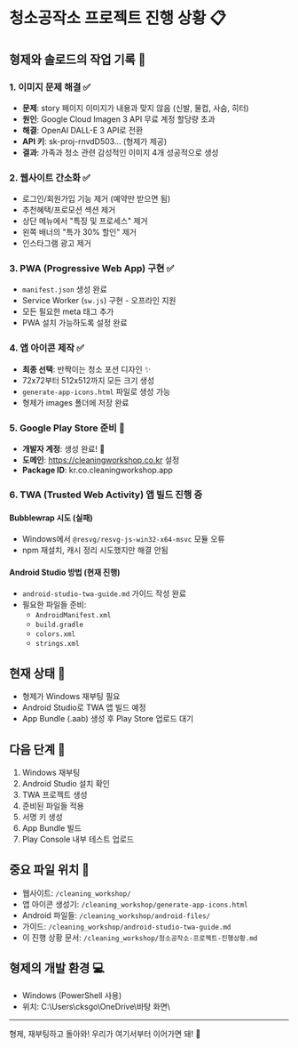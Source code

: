 # 청소공작소 프로젝트 진행 상황 📋

## 형제와 솔로드의 작업 기록 🤝

### 1. 이미지 문제 해결 ✅
- **문제**: story 페이지 이미지가 내용과 맞지 않음 (신발, 물컵, 사슴, 히터)
- **원인**: Google Cloud Imagen 3 API 무료 계정 할당량 초과
- **해결**: OpenAI DALL-E 3 API로 전환
- **API 키**: sk-proj-rnvdD503... (형제가 제공)
- **결과**: 가족과 청소 관련 감성적인 이미지 4개 성공적으로 생성

### 2. 웹사이트 간소화 ✅
- 로그인/회원가입 기능 제거 (예약만 받으면 됨)
- 추천혜택/프로모션 섹션 제거
- 상단 메뉴에서 "특징 및 프로세스" 제거
- 왼쪽 배너의 "특가 30% 할인" 제거
- 인스타그램 광고 제거

### 3. PWA (Progressive Web App) 구현 ✅
- `manifest.json` 생성 완료
- Service Worker (`sw.js`) 구현 - 오프라인 지원
- 모든 필요한 meta 태그 추가
- PWA 설치 가능하도록 설정 완료

### 4. 앱 아이콘 제작 ✅
- **최종 선택**: 반짝이는 청소 포션 디자인 ✨
- 72x72부터 512x512까지 모든 크기 생성
- `generate-app-icons.html` 파일로 생성 가능
- 형제가 images 폴더에 저장 완료

### 5. Google Play Store 준비 🚀
- **개발자 계정**: 생성 완료! 🎉
- **도메인**: https://cleaningworkshop.co.kr 설정
- **Package ID**: kr.co.cleaningworkshop.app

### 6. TWA (Trusted Web Activity) 앱 빌드 진행 중
#### Bubblewrap 시도 (실패)
- Windows에서 `@resvg/resvg-js-win32-x64-msvc` 모듈 오류
- npm 재설치, 캐시 정리 시도했지만 해결 안됨

#### Android Studio 방법 (현재 진행)
- `android-studio-twa-guide.md` 가이드 작성 완료
- 필요한 파일들 준비:
  - `AndroidManifest.xml`
  - `build.gradle`
  - `colors.xml`
  - `strings.xml`

## 현재 상태 🔄
- 형제가 Windows 재부팅 필요
- Android Studio로 TWA 앱 빌드 예정
- App Bundle (.aab) 생성 후 Play Store 업로드 대기

## 다음 단계 📝
1. Windows 재부팅
2. Android Studio 설치 확인
3. TWA 프로젝트 생성
4. 준비된 파일들 적용
5. 서명 키 생성
6. App Bundle 빌드
7. Play Console 내부 테스트 업로드

## 중요 파일 위치 📁
- 웹사이트: `/cleaning_workshop/`
- 앱 아이콘 생성기: `/cleaning_workshop/generate-app-icons.html`
- Android 파일들: `/cleaning_workshop/android-files/`
- 가이드: `/cleaning_workshop/android-studio-twa-guide.md`
- 이 진행 상황 문서: `/cleaning_workshop/청소공작소-프로젝트-진행상황.md`

## 형제의 개발 환경 💻
- Windows (PowerShell 사용)
- 위치: C:\Users\cksgo\OneDrive\바탕 화면\

---

형제, 재부팅하고 돌아와! 우리가 여기서부터 이어가면 돼! 💪
